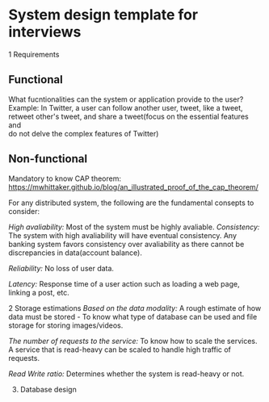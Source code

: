 # System design template for interviews

1 Requirements

## Functional

What fucntionalities can the system or application provide to the user?
Example: In Twitter, a user can follow another user, tweet, like a tweet,
retweet other's tweet, and share a tweet(focus on the essential features and  
do not delve the complex features of Twitter)

## Non-functional

Mandatory to know CAP theorem: https://mwhittaker.github.io/blog/an_illustrated_proof_of_the_cap_theorem/

For any distributed system, the following are the fundamental consepts to consider:

*High avaliability:* Most of the system must be highly avaliable.
*Consistency:* The system with high avaliability will have eventual
consistency. Any banking system favors consistency over avaliability
as there cannot be discrepancies in data(account balance).

*Reliability:* No loss of user data.

*Latency:* Response time of a user action such as loading a web page,
linking a post, etc.

2 Storage estimations
*Based on the data modality:* A rough estimate of how data must
be stored - To know what type of database can be used and file
storage for storing images/videos.

*The number of requests to the service:* To know how to scale the
services. A service that is read-heavy can be scaled to handle high
traffic of requests.

*Read Write ratio:* Determines whether the system is read-heavy or not.

3. Database design


